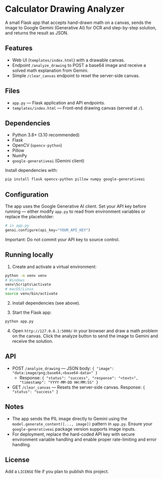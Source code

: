 # Calculator Drawing Analyzer

A small Flask app that accepts hand-drawn math on a canvas, sends the image to Google Gemini (Generative AI) for OCR and step-by-step solution, and returns the result as JSON.

## Features

- Web UI (`templates/index.html`) with a drawable canvas.
- Endpoint `/analyze_drawing` to POST a base64 image and receive a solved math explanation from Gemini.
- Simple `/clear_canvas` endpoint to reset the server-side canvas.

## Files

- `app.py` — Flask application and API endpoints.
- `templates/index.html` — Front-end drawing canvas (served at `/`).

## Dependencies

- Python 3.8+ (3.10 recommended)
- Flask
- OpenCV (`opencv-python`)
- Pillow
- NumPy
- `google-generativeai` (Gemini client)

Install dependencies with:

```bash
pip install flask opencv-python pillow numpy google-generativeai
```

## Configuration

The app uses the Google Generative AI client. Set your API key before running — either modify `app.py` to read from environment variables or replace the placeholder:

```python
# in app.py
genai.configure(api_key="YOUR_API_KEY")
```

Important: Do not commit your API key to source control.

## Running locally

1. Create and activate a virtual environment:

```bash
python -m venv venv
# Windows
venv\Scripts\activate
# macOS/Linux
source venv/bin/activate
```

2. Install dependencies (see above).

3. Start the Flask app:

```bash
python app.py
```

4. Open `http://127.0.0.1:5000/` in your browser and draw a math problem on the canvas. Click the analyze button to send the image to Gemini and receive the solution.

## API

- POST `/analyze_drawing` — JSON body: `{ "image": "data:image/png;base64,<base64-data>" }`
  - Response: `{ "status": "success", "response": "<text>", "timestamp": "YYYY-MM-DD HH:MM:SS" }`
- GET `/clear_canvas` — Resets the server-side canvas. Response: `{ "status": "success" }`

## Notes

- The app sends the PIL image directly to Gemini using the `model.generate_content([..., image])` pattern in `app.py`. Ensure your `google-generativeai` package version supports image inputs.
- For deployment, replace the hard-coded API key with secure environment variable handling and enable proper rate-limiting and error handling.

## License

Add a `LICENSE` file if you plan to publish this project. 